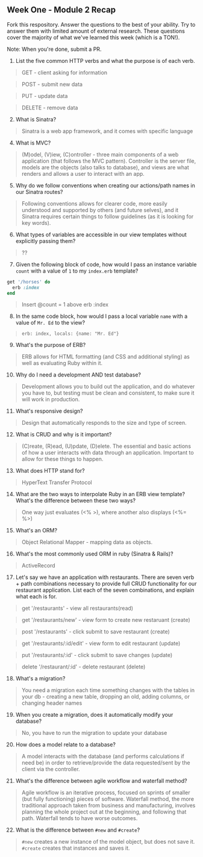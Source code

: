 ## Week One - Module 2 Recap

Fork this respository. Answer the questions to the best of your ability. Try to answer them with limited amount of external research. These questions cover the majority of what we've learned this week (which is a TON!). 

Note: When you're done, submit a PR. 

1. List the five common HTTP verbs and what the purpose is of each verb.
>GET - client asking for information

>POST - submit new data

>PUT - update data

>DELETE - remove data
2. What is Sinatra?
>Sinatra is a web app framework, and it comes with specific language
4. What is MVC?
>(M)odel, (V)iew, (C)ontroller - three main components of a web application (that follows the MVC pattern). Controller is the server file, models are the objects (also talks to database), and views are what renders and allows a user to interact with an app.
5. Why do we follow conventions when creating our actions/path names in our Sinatra routes?
>Following conventions allows for clearer code, more easily understood and supported by others (and future selves), and it Sinatra requires certain things to follow guidelines (as it is looking for key words).
6. What types of variables are accessible in our view templates without explicitly passing them?
>??
7. Given the following block of code, how would I pass an instance variable `count` with a value of `1` to my `index.erb` template?
  
  ```ruby
  get '/horses' do
    erb :index
  end
  ```
>Insert @count = 1 above erb :index
8. In the same code block, how would I pass a local variable `name` with a value of `Mr. Ed` to the view?
>`erb: index, locals: {name: "Mr. Ed"}`
9. What's the purpose of ERB?
>ERB allows for HTML formatting (and CSS and additional styling) as well as evaluating Ruby within it.
10. Why do I need a development AND test database?
>Development allows you to build out the application, and do whatever you have to, but testing must be clean and consistent, to make sure it will work in production.
11. What's responsive design?
>Design that automatically responds to the size and type of screen.
12. What is CRUD and why is it important?
>(C)reate, (R)ead, (U)pdate, (D)elete. The essential and basic actions of how a user interacts with data through an application. Important to allow for these things to happen.
13. What does HTTP stand for? 
>HyperText Transfer Protocol
14. What are the two ways to interpolate Ruby in an ERB view template? What's the difference between these two ways?
>One way just evaluates (<% >), where another also displays (<%= %>)
15. What's an ORM?
>Object Relational Mapper - mapping data as objects.
16. What's the most commonly used ORM in ruby (Sinatra & Rails)?
>ActiveRecord
17. Let's say we have an application with restaurants. There are seven verb + path combinations necessary to provide full CRUD functionality for our restaurant application. List each of the seven combinations, and explain what each is for.
>get '/restaurants' - view all restaurants(read)

>get '/restaurants/new' - view form to create new restaruant (create)

>post '/restaurants' - click submit to save restaurant (create)

>get '/restaurants/:id/edit' - view form to edit restaurant (update)

>put '/restaurants/:id' - click submit to save changes (update)

>delete '/restaurant/:id' - delete restaurant (delete)


18. What's a migration? 
>You need a migration each time something changes with the tables in your db - creating a new table, dropping an old, adding columns, or changing header names
19. When you create a migration, does it automatically modify your database?
>No, you have to run the migration to update your database
20. How does a model relate to a database?
>A model interacts with the database (and performs calculations if need be) in order to retrieve/provide the data requested/sent by the client via the controller.
21. What's the difference between agile workflow and waterfall method?
>Agile workflow is an iterative process, focused on sprints of smaller (but fully functioning) pieces of software. Waterfall method, the more traditional approach taken from business and manufacturing, involves planning the whole project out at the beginning, and following that path. Waterfall tends to have worse outcomes.
22. What is the difference between `#new` and `#create`?
>`#new` creates a new instance of the model object, but does not save it. `#create` creates that instances and saves it.
